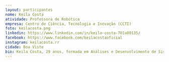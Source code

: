 ```yaml
---
layout: participantes
nome: Keila Costa
atividade: Professora de Robótica
empresa: Centro de Ciência, Tecnologia e Inovação (CCTI)
foto: keilacosta.png
linkedin: https://www.linkedin.com/in/keila-costa-701a80135/ 
facebook: https://www.facebook.com/keilacostaoficial
instagram: keilacosta.rr
cidade: Boa Viste
bio: Keila Costa, 29 anos, formada em Análises e Desenvolvimento de Sistema, especialista em informática na educação, atualmente acadêmica de licenciatura em Computação pela Universidade Estadual de Londrina, e Pós-graduanda em robótica educacional, apaixonada pela educação ha 04 anos e ao longo desses pequenos e preciosos anos Keila lecionou para mais de Mil alunos na área da Robótica Educacional no Centro de Ciência, Tecnologia e Inovação (CCTI) que é um projeto organizado e dirigido pela SMTI – Secretaria Municipal de Tecnologia e Inclusão Digital da Prefeitura de Boa Vista, é Técnica da Equipe de robótica “ I, ROBOT” ha 03 anos e responsável pelo projeto de robótica no CCTI. Trabalho na área de tecnologia há 5 Anos e especificamente com Robótica Educacional há 4 anos, foi desafiada ainda cursando o ensino superior onde estava no último semestre quando recebeu essa proposta maravilhosa de abraçar o projeto Robótica, atualmente Amante das pecinhas de lego leciona para crianças de 08 à 12 anos no CCTI, além de lecionar Keila faz parte da organização de alguns campeonatos/desafios de Robôs e também atua como Juíza de Projeto de Pesquisa no Torneio FLL-First lego Legue. 
---
```

